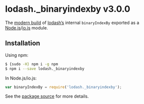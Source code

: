 # lodash._binaryindexby v3.0.0

The [modern build](https://github.com/lodash/lodash/wiki/Build-Differences) of [lodash’s](https://lodash.com/) internal `binaryIndexBy` exported as a [Node.js](http://nodejs.org/)/[io.js](https://iojs.org/) module.

## Installation

Using npm:

```bash
$ {sudo -H} npm i -g npm
$ npm i --save lodash._binaryindexby
```

In Node.js/io.js:

```js
var binaryIndexBy = require('lodash._binaryindexby');
```

See the [package source](https://github.com/lodash/lodash/blob/3.0.0-npm-packages/lodash._binaryindexby) for more details.
